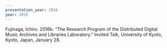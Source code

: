 ```yaml
---
presentation_year: 2016
year: 2016
---
```


Fujinaga, Ichiro. 2016b. “The Research Program of the Distributed Digital Music Archives and Libraries Laboratory.” Invited Talk, University of Kyoto, Kyoto, Japan, January 28.
